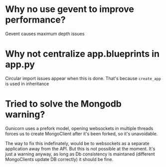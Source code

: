 # Why no use gevent to improve performance?
Gevent causes maximum depth issues

# Why not centralize app.blueprints in app.py
Circular import issues appear when this is done. That's because `create_app` is used in inheritance

# Tried to solve the Mongodb warning?
Gunicorn uses a prefork model, opening websockets in multiple threads forces us to create MongoClient after it's been forked, so it's unavoidable.

The way to fix this indefinately, would be to websockets as a separate application away from the API. But this is not possible at the moment. It's just a warning anyway, as long as Db consistency is maintaned (different MongoClients update DB correctly) it should be fine.